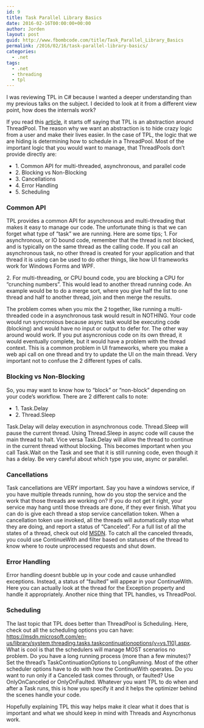 ```yaml
---
id: 9
title: Task Parallel Library Basics
date: 2016-02-16T00:00:00+00:00
author: Jorden
layout: post
guid: http://www.fbombcode.com/title/Task_Parallel_Library_Basics
permalink: /2016/02/16/task-parallel-library-basics/
categories:
  - .net
tags:
  - .net
  - threading
  - tpl
---
```

<div>
  <p>
    I was reviewing TPL in C# because I wanted a deeper understanding than my previous talks on the subject. I decided to look at it from a different view point, how does the internals work?
  </p>
  
  <p>
    If you read this <a href="https://msdn.microsoft.com/en-us/library/dd537609(v=vs.110).aspx">article</a>, it starts off saying that TPL is an abstraction around ThreadPool. The reason why we want an abstraction is to hide crazy logic from a user and make their lives easier. In the case of TPL, the logic that we are hiding is determining how to schedule in a ThreadPool. Most of the important logic that you would want to manage, that ThreadPools don&#8217;t provide directly are:
  </p>
  
  <ul>
    <li>
      1. Common API for multi-threaded, asynchronous, and parallel code
    </li>
    <li>
      2. Blocking vs Non-Blocking
    </li>
    <li>
      3. Cancellations
    </li>
    <li>
      4. Error Handling
    </li>
    <li>
      5. Scheduling
    </li>
  </ul>
  
  <h3>
    Common API
  </h3>
  
  <p>
    TPL provides a common API for asynchronous and multi-threading that makes it easy to manage our code. The unfortunate thing is that we can forget what type of &#8220;task&#8221; we are running. Here are some tips; 1. For asynchronous, or IO bound code, remember that the thread is not blocked, and is typically on the same thread as the calling code. If you call an asynchronous task, no other thread is created for your application and that thread it is using can be used to do other things, like how UI frameworks work for Windows Forms and WPF.
  </p>
  
  <p>
    2. For multi-threading, or CPU bound code, you are blocking a CPU for &#8220;crunching numbers&#8221;. This would lead to another thread running code. An example would be to do a merge sort, where you give half the list to one thread and half to another thread, join and then merge the results.
  </p>
  
  <p>
    The problem comes when you mix the 2 together, like running a multi-threaded code in a asynchronous task would result in NOTHING. Your code would run syncronious because async task would be executing code (blocking) and would have no input or output to defer for. The other way around would work. If you put asyncronious code on its own thread, it would eventually complete, but it would have a problem with the thread context. This is a common problem in UI frameworks, where you make a web api call on one thread and try to update the UI on the main thread. Very important not to confuse the 2 different types of calls.
  </p>
  
  <h3>
    Blocking vs Non-Blocking
  </h3>
  
  <p>
    So, you may want to know how to &#8220;block&#8221; or &#8220;non-block&#8221; depending on your code&#8217;s workflow. There are 2 different calls to note:
  </p>
  
  <ul>
    <li>
      1. Task.Delay
    </li>
    <li>
      2. Thread.Sleep
    </li>
  </ul>
  
  <p>
    Task.Delay will delay execution in asynchronous code. Thread.Sleep will pause the current thread. Using Thread.Sleep in async code will cause the main thread to halt. Vice versa Task.Delay will allow the thread to continue in the current thread without blocking. This becomes important when you call Task.Wait on the Task and see that it is still running code, even though it has a delay. Be very careful about which type you use, async or parallel.
  </p>
  
  <h3>
    Cancellations
  </h3>
  
  <p>
    Task cancellations are VERY important. Say you have a windows service, if you have multiple threads running, how do you stop the service and the work that those threads are working on? If you do not get it right, your service may hang until those threads are done, if they ever finish. What you can do is give each thread a stop service cancellation token. When a cancellation token use invoked, all the threads will automatically stop what they are doing, and report a status of &#8220;Canceled&#8221;. For a full list of all the states of a thread, check out old <a href="https://msdn.microsoft.com/en-us/library/system.threading.tasks.taskstatus(v=vs.110).aspx">MSDN</a>. To catch all the canceled threads, you could use ContinueWith and filter based on statuses of the thread to know where to route unprocessed requests and shut down.
  </p>
  
  <h3>
    Error Handling
  </h3>
  
  <p>
    Error handling doesnt bubble up in your code and cause unhandled exceptions. Instead, a status of &#8220;faulted&#8221; will appear in your ContinueWith. Here you can actually look at the thread for the Exception property and handle it appropriately. Another nice thing that TPL handles, vs ThreadPool.
  </p>
  
  <h3>
    Scheduling
  </h3>
  
  <p>
    The last topic that TPL does better than ThreadPool is Scheduling. Here, check out all the scheduling options you can have: <a href="https://msdn.microsoft.com/en-us/library/system.threading.tasks.taskcontinuationoptions(v=vs.110).aspx">https://msdn.microsoft.com/en-us/library/system.threading.tasks.taskcontinuationoptions(v=vs.110).aspx</a>. What is cool is that the schedulers will manage MOST scenarios no problem. Do you have a long running process (more than a few minutes)? Set the thread&#8217;s TaskContinuationOptions to LongRunning. Most of the other scheduler options have to do with how the ContinueWith operates. Do you want to run only if a Canceled task comes through, or faulted? Use OnlyOnCanceled or OnlyOnFaulted. Whatever you want TPL to do when and after a Task runs, this is how you specify it and it helps the optimizer behind the scenes handle your code.
  </p>
  
  <p>
    Hopefully explaining TPL this way helps make it clear what it does that is important and what we should keep in mind with Threads and Asyncrhonus work.
  </p>
</div>